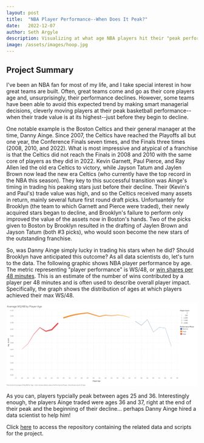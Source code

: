```yaml
---
layout: post
title:  "NBA Player Performance--When Does It Peak?"
date:   2022-12-07
author: Seth Argyle
description: Visualizing at what age NBA players hit their "peak performance".
image: /assets/images/hoop.jpg
---
```


## Project Summary
I've been an NBA fan for most of my life, and I take special interest in how great teams are built. Often, great teams come and go as their core players age and, unsurprisingly, their performance declines. However, some teams have been able to avoid this expected trend by making smart managerial decisions, cleverly moving players at their peak basketball performance--when their trade value is at its highest--just before they begin to decline.

One notable example is the Boston Celtics and their general manager at the time, Danny Ainge. Since 2007, the Celtics have reached the Playoffs all but one year, the Conference Finals seven times, and the Finals three times (2008, 2010, and 2022). What is most impressive and atypical of a franchise is that the Celtics did not reach the Finals in 2008 and 2010 with the same core of players as they did in 2022. Kevin Garnett, Paul Pierce, and Ray Allen led the old era Celtics to victory, while Jayson Tatum and Jaylen Brown now lead the new era Celtics (who currently have the top record in the NBA this season). They key to this successful transition was Ainge's timing in trading his peaking stars just before their decline. Their (Kevin's and Paul's) trade value was high, and so the Celtics received many assets in return, mainly several future first round draft picks. Unfortuantely for Brooklyn (the team to which Garnett and Pierce were traded), their newly acquired stars began to decline, and Brooklyn's failure to perform only improved the value of the assets now in Boston's hands. Two of the picks given to Boston by Brooklyn resulted in the drafting of Jaylen Brown and Jayson Tatum (both #3 picks), who would soon become the new stars of the outstanding franchise.

So, was Danny Ainge simply lucky in trading his stars when he did? Should Brooklyn have anticipated this outcome? As all data scientists do, let's turn to the data. The following graphic shows NBA player performance by age. The metric representing "player performance" is WS/48, or [win shares per 48 minutes](https://alvin-almazov.com/basketball-eng/ws-48/). This is an estimate of the number of wins contributed by a player per 48 minutes and is often used to describe overall player impact. Specifically, the graph shows the distribution of ages at which players achieved their max WS/48.

<img src="https://raw.githubusercontent.com/shargyle/stat386-projects/main/assets/images/tab.png" alt="tableau graph"/>

As you can, players typcially peak between ages 25 and 36. Interestingly enough, the players Ainge traded were ages 36 and 37, right at the end of their peak and the beginning of their decline... perhaps Danny Ainge hired a data scientist to help him!


Click [here](https://github.com/shargyle/NBA-Analysis) to access the repository containing the related data and scripts for the project.
